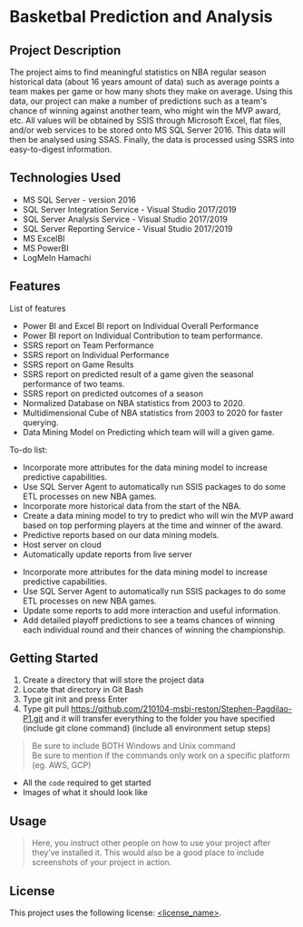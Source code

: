 # Basketbal Prediction and Analysis

## Project Description

The project aims to find meaningful statistics on NBA regular season historical data (about 16 years amount of data) such as average points a team makes per game or how many shots they make on average. Using this data, our project can make a number of predictions such as a team's chance of winning against another team, who might win the MVP award, etc. All values will be obtained by SSIS through Microsoft Excel, flat files, and/or web services to be stored onto MS SQL Server 2016. This data will then be analysed using SSAS. Finally, the data is processed using SSRS into easy-to-digest information.

## Technologies Used

- MS SQL Server - version 2016
- SQL Server Integration Service - Visual Studio 2017/2019
- SQL Server Analysis Service - Visual Studio 2017/2019
- SQL Server Reporting Service - Visual Studio 2017/2019
- MS ExcelBI
- MS PowerBI
- LogMeIn Hamachi

## Features

List of features

- Power BI and Excel BI report on Individual Overall Performance
- Power BI report on Individual Contribution to team performance.
- SSRS report on Team Performance
- SSRS report on Individual Performance
- SSRS report on Game Results
- SSRS report on predicted result of a game given the seasonal performance of two teams.
- SSRS report on predicted outcomes of a season
- Normalized Database on NBA statistics from 2003 to 2020.
- Multidimensional Cube of NBA statistics from 2003 to 2020 for faster querying.
- Data Mining Model on Predicting which team will will a given game.

To-do list:

- Incorporate more attributes for the data mining model to increase predictive capabilities.
- Use SQL Server Agent to automatically run SSIS packages to do some ETL processes on new NBA games.
- Incorporate more historical data from the start of the NBA.
- Create a data mining model to try to predict who will win the MVP award based on top performing players at the time and winner of the award.
- Predictive reports based on our data mining models.
- Host server on cloud
- Automatically update reports from live server

* Incorporate more attributes for the data mining model to increase predictive capabilities.
* Use SQL Server Agent to automatically run SSIS packages to do some ETL processes on new NBA games.
* Update some reports to add more interaction and useful information.
* Add detailed playoff predictions to see a teams chances of winning each individual round and their chances of winning the championship.

## Getting Started

1. Create a directory that will store the project data
2. Locate that directory in Git Bash
3. Type git init and press Enter
4. Type git pull https://github.com/210104-msbi-reston/Stephen-Pagdilao-P1.git and it will transfer everything to the folder you have specified
   (include git clone command)
   (include all environment setup steps)

> Be sure to include BOTH Windows and Unix command  
> Be sure to mention if the commands only work on a specific platform (eg. AWS, GCP)

- All the `code` required to get started
- Images of what it should look like

## Usage

> Here, you instruct other people on how to use your project after they’ve installed it. This would also be a good place to include screenshots of your project in action.

## License

This project uses the following license: [<license_name>](link).
